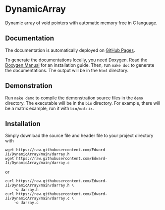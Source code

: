 # DynamicArray

Dynamic array of void pointers with automatic memory free in C language.

## Documentation

The documentation is automatically deployed on [GitHub Pages].

To generate the documentations locally, you need Doxygen.  Read the [Doxygen
Manual] for an installation guide. Then, run `make doc` to generate
the documentations. The output will be in the `html` directory.

## Demonstration

Run `make demo` to compile the demonstration source files in the `demo`
directory. The executable will be in the `bin` directory. For example, there
will be a matrix example, run it with `bin/matrix`.

## Installation

Simply download the source file and header file to your project directory with

```
wget https://raw.githubusercontent.com/Edward-Ji/DynamicArray/main/darray.h
wget https://raw.githubusercontent.com/Edward-Ji/DynamicArray/main/darray.c
```

or

```
curl https://raw.githubusercontent.com/Edward-Ji/DynamicArray/main/darray.h \
    -o darray.h
curl https://raw.githubusercontent.com/Edward-Ji/DynamicArray/main/darray.c \
    -o darray.c
```

[Doxygen Manual]: https://www.doxygen.nl/manual/install.html
[GitHub Pages]: https://edward-ji.github.io/DynamicArray
